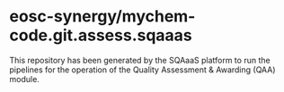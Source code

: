 <!--
SPDX-FileCopyrightText: Copyright contributors to the Software Quality Assurance as a Service (SQAaaS) project <sqaaas@ibergrid.eu>

SPDX-License-Identifier: GPL-3.0-only
-->

# eosc-synergy/mychem-code.git.assess.sqaaas
This repository has been generated by the SQAaaS platform to run the pipelines
for the operation of the
Quality Assessment & Awarding (QAA)
module.